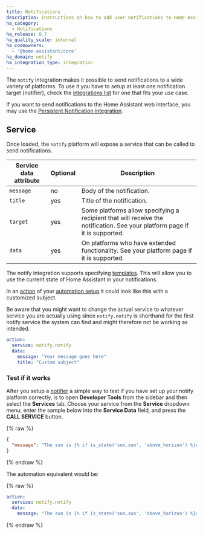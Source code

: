 ```yaml
---
title: Notifications
description: Instructions on how to add user notifications to Home Assistant.
ha_category:
  - Notifications
ha_release: 0.7
ha_quality_scale: internal
ha_codeowners:
  - '@home-assistant/core'
ha_domain: notify
ha_integration_type: integration
---
```


The `notify` integration makes it possible to send notifications to a wide variety of platforms. To use it you have to setup at least one notification target (notifier), check the [integrations list](/integrations/#notifications) for one that fits your use case.

If you want to send notifications to the Home Assistant web interface, you may use the [Persistent Notification integration](/integrations/persistent_notification/).

## Service

Once loaded, the `notify` platform will expose a service that can be called to send notifications.

| Service data attribute | Optional | Description |
| ---------------------- | -------- | ----------- |
| `message`              |       no | Body of the notification.
| `title`                |      yes | Title of the notification.
| `target`               |      yes | Some platforms allow specifying a recipient that will receive the notification. See your platform page if it is supported.
| `data`                 |      yes | On platforms who have extended functionality. See your platform page if it is supported.

The notify integration supports specifying [templates](/topics/templating/). This will allow you to use the current state of Home Assistant in your notifications.

In an [action](/getting-started/automation-action/) of your [automation setup](/getting-started/automation/) it could look like this with a customized subject.

Be aware that you might want to change the actual service to whatever service you are actually using since `notify.notify` is shorthand for the first notify service the system can find and might therefore not be working as intended.

```yaml
action:
  service: notify.notify
  data:
    message: "Your message goes here"
    title: "Custom subject"
```

### Test if it works

After you setup a [notifier](/integrations/#notifications) a simple way to test if you have set up your notify platform correctly, is to open **Developer Tools** from the sidebar and then select the  **Services** tab. Choose your service from the **Service** dropdown menu, enter the sample below into the **Service Data** field, and press the **CALL SERVICE** button.

{% raw %}

```json
{
  "message": "The sun is {% if is_state('sun.sun', 'above_horizon') %}up{% else %}down{% endif %}!"
}
```

{% endraw %}

The automation equivalent would be:

{% raw %}

```yaml
action:
  service: notify.notify
  data:
    message: "The sun is {% if is_state('sun.sun', 'above_horizon') %}up{% else %}down{% endif %}!"
```

{% endraw %}
